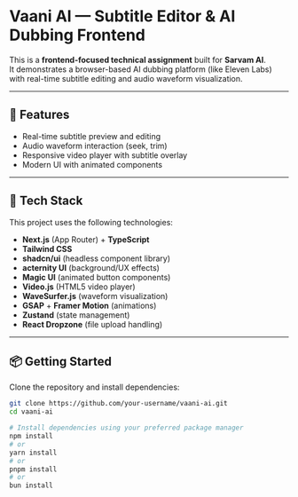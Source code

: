 # Vaani AI — Subtitle Editor & AI Dubbing Frontend

This is a **frontend-focused technical assignment** built for **Sarvam AI**.  
It demonstrates a browser-based AI dubbing platform (like Eleven Labs) with real-time subtitle editing and audio waveform visualization.

---

## 🧠 Features

- Real-time subtitle preview and editing
- Audio waveform interaction (seek, trim)
- Responsive video player with subtitle overlay
- Modern UI with animated components

---

## 🚀 Tech Stack

This project uses the following technologies:

- **Next.js** (App Router) + **TypeScript**
- **Tailwind CSS**
- **shadcn/ui** (headless component library)
- **acternity UI** (background/UX effects)
- **Magic UI** (animated button components)
- **Video.js** (HTML5 video player)
- **WaveSurfer.js** (waveform visualization)
- **GSAP** + **Framer Motion** (animations)
- **Zustand** (state management)
- **React Dropzone** (file upload handling)

---

## 📦 Getting Started

Clone the repository and install dependencies:

```bash
git clone https://github.com/your-username/vaani-ai.git
cd vaani-ai

# Install dependencies using your preferred package manager
npm install
# or
yarn install
# or
pnpm install
# or
bun install
